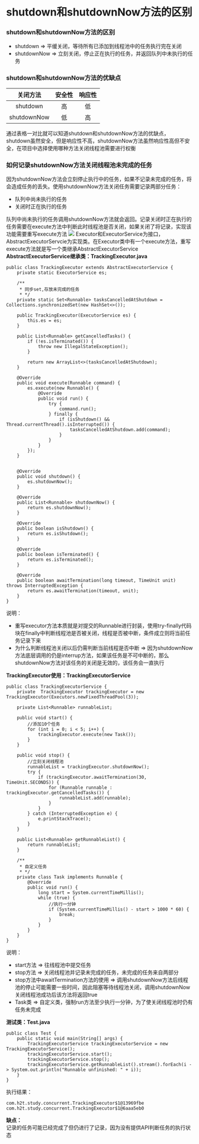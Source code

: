 # shutdown和shutdownNow方法的区别

### shutdown和shutdownNow方法的区别
- shutdown => 平缓关闭，等待所有已添加到线程池中的任务执行完在关闭
- shutdownNow => 立刻关闭，停止正在执行的任务，并返回队列中未执行的任务

### shutdown和shutdownNow方法的优缺点
| 关闭方法 | 安全性 | 响应性 |
| :----: | :----: | :----: |
| shutdown | 高 | 低 |
| shutdownNow | 低 | 高 |

通过表格一对比就可以知道shutdown和shutdownNow方法的优缺点，shutdown虽然安全，但是响应性不高，shutdownNow方法虽然响应性高但不安全，在项目中选择使用哪种方法关闭线程池需要进行权衡

### 如何记录shutdownNow方法关闭线程池未完成的任务
因为shutdownNow方法会立刻停止执行中的任务，如果不记录未完成的任务，将会造成任务的丢失。使用shutdownNow方法关闭任务需要记录两部分任务：
- 队列中尚未执行的任务
- 关闭时正在执行的任务

队列中尚未执行的任务调用shutdownNow方法就会返回。记录关闭时正在执行的任务需要在execute方法中判断此时线程池是否关闭，如果关闭了将记录，实现该功能需要重写execute方法
![](https://upload-images.jianshu.io/upload_images/9358011-c9bedc6456cc55a0.png?imageMogr2/auto-orient/strip%7CimageView2/2/w/1240)
Executor和ExecutorService为接口，AbstractExecutorServcie为实现类。在Executor类中有一个execute方法，重写execute方法就是写一个类继承AbstractExecutorService  
**AbstractExecutorService继承类：TrackingExecutor.java**
```
public class TrackingExecutor extends AbstractExecutorService {
    private static ExecutorService es;

    /**
     * 同步set,存放未完成的任务
     * */
    private static Set<Runnable> tasksCancelledAtShutdown = Collections.synchronizedSet(new HashSet<>());

    public TrackingExecutor(ExecutorService es) {
        this.es = es;
    }

    public List<Runnable> getCancelledTasks() {
        if (!es.isTerminated()) {
            throw new IllegalStateException();
        }

        return new ArrayList<>(tasksCancelledAtShutdown);
    }

    @Override
    public void execute(Runnable command) {
        es.execute(new Runnable() {
            @Override
            public void run() {
                try {
                    command.run();
                } finally {
                    if (isShutdown() && Thread.currentThread().isInterrupted()) {
                        tasksCancelledAtShutdown.add(command);
                    }
                }
            }
        });
    }


    @Override
    public void shutdown() {
        es.shutdownNow();
    }

    @Override
    public List<Runnable> shutdownNow() {
        return es.shutdownNow();
    }

    @Override
    public boolean isShutdown() {
        return es.isShutdown();
    }

    @Override
    public boolean isTerminated() {
        return es.isTerminated();
    }

    @Override
    public boolean awaitTermination(long timeout, TimeUnit unit) throws InterruptedException {
        return es.awaitTermination(timeout, unit);
    }
}
```
说明：
- 重写executor方法本质就是对提交的Runnable进行封装，使用try-finally代码块在finally中判断线程池是否被关闭，线程是否被中断，条件成立则将当前任务记录下来
- 为什么判断线程池关闭以后仍需判断当前线程是否中断 => 因为shutdownNow方法底层调用的仍是interrup方法，如果该任务是不可中断的，那么shutdownNow方法对该任务的关闭是无效的，该任务会一直执行

**TrackingExecutor使用：TrackingExecutorService**
```
public class TrackingExecutorService {
    private  TrackingExecutor trackingExecutor = new TrackingExecutor(Executors.newFixedThreadPool(3));

    private List<Runnable> runnableList;

    public void start() {
        //添加10个任务
        for (int i = 0; i < 5; i++) {
            trackingExecutor.execute(new Task());
        }
    }

    public void stop() {
        //立刻关闭线程池
        runnableList = trackingExecutor.shutdownNow();
        try {
            if (trackingExecutor.awaitTermination(30, TimeUnit.SECONDS)) {
                for (Runnable runnable : trackingExecutor.getCancelledTasks()) {
                    runnableList.add(runnable);
                }
            }
        } catch (InterruptedException e) {
            e.printStackTrace();
        }
    }

    public List<Runnable> getRunnableList() {
        return runnableList;
    }

    /**
     * 自定义任务
     * */
    private class Task implements Runnable {
        @Override
        public void run() {
            long start = System.currentTimeMillis();
            while (true) {
                //执行一分钟
                if (System.currentTimeMillis() - start > 1000 * 60) {
                    break;
                }
            }
        }
    }
}
```
说明：
- start方法 => 往线程池中提交任务
- stop方法 => 关闭线程池并记录未完成的任务，未完成的任务来自两部分
- stop方法中awaitTermination方法的使用 => 调用shutdownNow方法后线程池的停止可能需要一些时间，因此阻塞等待线程池关闭，调用shutdownNow关闭线程池成功后该方法将返回true
- Task类 => 自定义类，强制run方法至少执行一分钟，为了使关闭线程池时仍有任务未完成

**测试类：Test.java**
```
public class Test {
    public static void main(String[] args) {
        TrackingExecutorService trackingExecutorService = new TrackingExecutorService();
        trackingExecutorService.start();
        trackingExecutorService.stop();
        trackingExecutorService.getRunnableList().stream().forEach(i -> System.out.println("Runnable unfinished: " + i));
    }
}
```
执行结果：
```
com.h2t.study.concurrent.TrackingExecutor$1@13969fbe 
com.h2t.study.concurrent.TrackingExecutor$1@6aaa5eb0 
```
**缺点：**  
记录的任务可能已经完成了但仍进行了记录，因为没有提供API判断任务的执行状态
